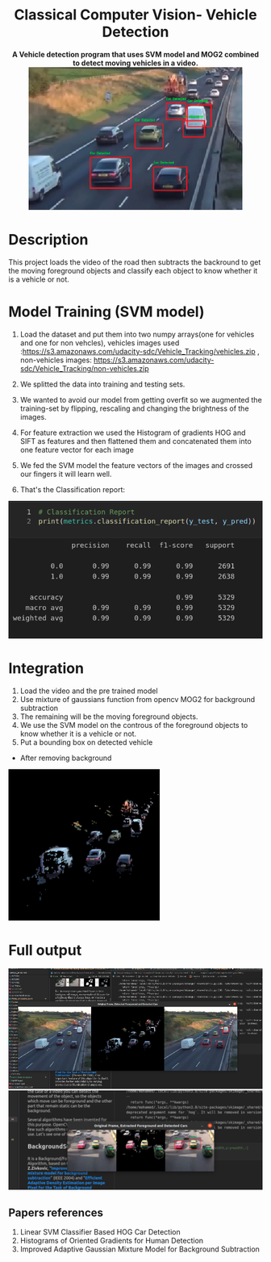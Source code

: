 <h1 align="center">
  Classical Computer Vision- Vehicle Detection
</h1>
 
<p align="center">
  <b> A Vehicle detection program that uses SVM model and MOG2 combined to detect moving vehicles in a video.
 </b>
   <a style="text-decoration:none" >
    <img src="./screenshots/coverpage.png" alt="Parser Badge" />
  </a>
</p>

# Description 
This project loads the video of the road then subtracts the backround to get the moving foreground objects and classify each object to know whether it is a vehicle or not.

# Model Training (SVM model)

1. Load the dataset and put them into two numpy arrays(one for vehicles and one for non vehcles), vehicles images used :https://s3.amazonaws.com/udacity-sdc/Vehicle_Tracking/vehicles.zip , non-vehicles images: https://s3.amazonaws.com/udacity-sdc/Vehicle_Tracking/non-vehicles.zip 
2. We splitted the data into training and testing sets.

3. We wanted to avoid our model from getting overfit so we augmented the training-set by flipping, rescaling and changing the brightness of the images.
4. For feature extraction we used the Histogram of gradients HOG and SIFT as features and then flattened them and concatenated them into one feature vector for each image
5. We fed the SVM model the feature vectors of the images and crossed our fingers it will learn well.
6. That's the Classification report:  
<img src="./screenshots/report.png" alt="Parser Badge"/>

# Integration 
1. Load the video and the pre trained model
2. Use mixture of gaussians function from opencv MOG2 for background subtraction 
3. The remaining will be the moving foreground objects.
4. We use the SVM model on the controus of the foreground objects to know whether it is a vehicle or not.
5. Put a bounding box on detected vehicle 


- After removing background
<img src="./screenshots/fore.png"  width="300" height="300" />

# Full output 

<img src="./screenshots/screen1.png" alt="Parser Badge"/>
<img src="./screenshots/screen2.png" alt="Parser Badge"/>


 ## Papers references
 1. Linear SVM Classifier Based HOG Car Detection
 2. Histograms of Oriented Gradients for Human Detection 
 3. Improved Adaptive Gaussian Mixture Model for Background Subtraction






